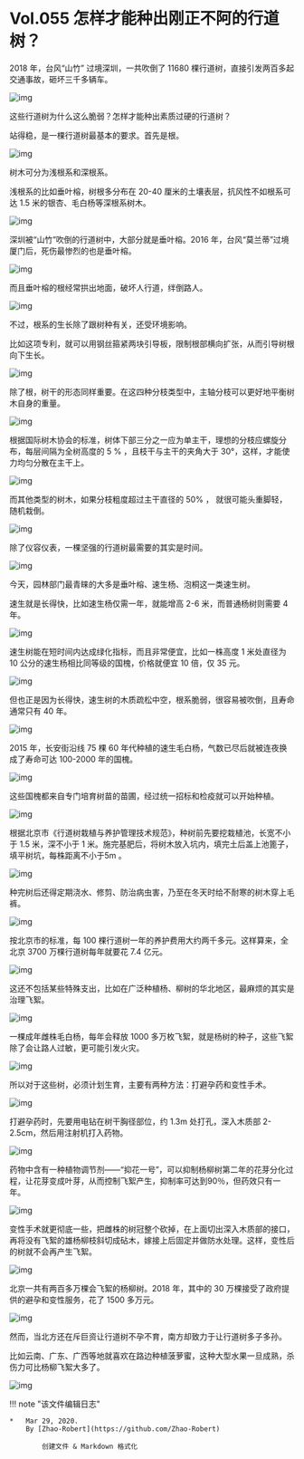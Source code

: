 # Vol.055 怎样才能种出刚正不阿的行道树？

2018 年，台风“山竹” 过境深圳，一共吹倒了 11680 棵行道树，直接引发两百多起交通事故，砸坏三千多辆车。

![img](https://paperclip.host/static/U6yRaDu1NabB1xe2nOGcTlqBYbux8nsSCvNYkniaJK0CekXbW4EGEp0K6picGibibnEwdZMqLj53dhPU58qqdeMaSg.jpg)

这些行道树为什么这么脆弱？怎样才能种出素质过硬的行道树？

站得稳，是一棵行道树最基本的要求。首先是根。

![img](https://paperclip.host/static/U6yRaDu1NabB1xe2nOGcTlqBYbux8nsS9EFl8GTE99vKGfA1S8vC42f96h2iasp49kVgkAqTSAcDFOWzWO2icibtw.png)

树木可分为浅根系和深根系。

浅根系的比如垂叶榕，树根多分布在 20-40 厘米的土壤表层，抗风性不如根系可达 1.5 米的银杏、毛白杨等深根系树木。

![img](https://paperclip.host/static/U6yRaDu1NabB1xe2nOGcTlqBYbux8nsSibmYSvTdgYdI1Oj3C7Zde4B0roViasr95Uskv9dyB34XUic9uPnGiceqPw.png)

深圳被“山竹”吹倒的行道树中，大部分就是垂叶榕。2016 年，台风“莫兰蒂”过境厦门后，死伤最惨烈的也是垂叶榕。

![img](https://paperclip.host/static/U6yRaDu1NabB1xe2nOGcTlqBYbux8nsSdPKcWps7AaLztg03J64iac0TApViasnwJoEeukTiaibqFAnEZcI2JNpTAQ.gif)

而且垂叶榕的根经常拱出地面，破坏人行道，绊倒路人。

![img](https://paperclip.host/static/U6yRaDu1NabB1xe2nOGcTlqBYbux8nsSS0K3hiauq7KyzA9SOAIB5OTFY9k6OYauQ9G8CUpCaFdlbKibJ7zpnYVA.png)

不过，根系的生长除了跟树种有关，还受环境影响。

比如这项专利，就可以用钢丝箍紧两块引导板，限制根部横向扩张，从而引导树根向下生长。

![img](https://paperclip.host/static/U6yRaDu1NabB1xe2nOGcTlqBYbux8nsSDoNP5yeYyQFCniaNh7vOAaprtSZlZ9iae1CEy5lWVy2WKF7zlXhHbUDw.gif)

除了根，树干的形态同样重要。在这四种分枝类型中，主轴分枝可以更好地平衡树木自身的重量。

![img](https://paperclip.host/static/U6yRaDu1NabB1xe2nOGcTlqBYbux8nsSECIAv5dfCj4xw80GRcMvHVQVdFyWial5eKVic3ocYicG4D7uHQ8ic345CQ.png)

根据国际树木协会的标准，树体下部三分之一应为单主干，理想的分枝应螺旋分布，每层间隔为全树高度的 5 % ，且枝干与主干的夹角大于 30°，这样，才能使力均匀分散在主干上。

![img](https://paperclip.host/static/U6yRaDu1NabB1xe2nOGcTlqBYbux8nsSKrX5FGlN2DOKHP0aIgCo9k5Nj9PdkTNWjxE0mWVibsnBicOgicJLRfo0Q.gif)

而其他类型的树木，如果分枝粗度超过主干直径的 50% ， 就很可能头重脚轻，随机栽倒。

![img](https://paperclip.host/static/U6yRaDu1NabB1xe2nOGcTlqBYbux8nsSygbbvj1WeGHgWMr4iaUuy8kQBibvxzQbJsiatIgSg4A0oqUM9ZoeC8EpA.png)

除了仪容仪表，一棵坚强的行道树最需要的其实是时间。

![img](https://paperclip.host/static/U6yRaDu1NabB1xe2nOGcTlqBYbux8nsSwPMjm26ZgZTVL2oD4vTZXL0mUtMU4mmKqrLC594gM5ABz5JBRg8Vqw.gif)

今天，园林部门最青睐的大多是垂叶榕、速生杨、泡桐这一类速生树。

速生就是长得快，比如速生杨仅需一年，就能增高 2-6 米，而普通杨树则需要 4 年。

![img](https://paperclip.host/static/U6yRaDu1NabB1xe2nOGcTlqBYbux8nsSpiadicoKP48efsFnIV3racFictR4CUNyzkctlzl0oQ3rfeLC6ia8kKvVVA.gif)

速生树能在短时间内达成绿化指标，而且非常便宜，比如一株高度 1 米处直径为 10 公分的速生杨相比同等级的国槐，价格就便宜 10 倍，仅 35 元。

![img](https://paperclip.host/static/U6yRaDu1NabB1xe2nOGcTlqBYbux8nsSFEDagkAazN8yBlGWs9g7JKrSKCSHTG3ZJjI2CA0EchnoMyBYKthYicw.png)

但也正是因为长得快，速生树的木质疏松中空，根系脆弱，很容易被吹倒，且寿命通常只有 40 年。

![img](https://paperclip.host/static/U6yRaDu1NabB1xe2nOGcTlqBYbux8nsScLsr8xk53RJJqm7lbOicBQXn6K6NKafJiadp6rQbeicA60yWOLhZdsDVw.png)

2015 年，长安街沿线 75 棵 60 年代种植的速生毛白杨，气数已尽后就被连夜换成了寿命可达  100-2000 年的国槐。

![img](https://paperclip.host/static/U6yRaDu1NabB1xe2nOGcTlqBYbux8nsSexbQHgT34oiaFRaSQDKVaiabpDVwmIEVOG4Q6Z1Q8lpzXWFdaeslYvXg.gif)

这些国槐都来自专门培育树苗的苗圃，经过统一招标和检疫就可以开始种植。

![img](https://paperclip.host/static/U6yRaDu1NabB1xe2nOGcTlqBYbux8nsSsHs67ypXTKc2YNcuYFyicpiccLGNHkABZk1SV1vcpyIAgQn2Uzib1AX0g.png)

根据北京市《行道树栽植与养护管理技术规范》，种树前先要挖栽植池，长宽不小于 1.5 米，深不小于 1 米。施完基肥后，将树木放入坑内，填完土后盖上池篦子，填平树坑，每株距离不小于5m 。

![img](https://paperclip.host/static/U6yRaDu1NabB1xe2nOGcTlqBYbux8nsSY9ibuVjX3aRpEicIp6Sw48vCI35QLgVgiaowSoZBiaFa11zPxCv4LoFJrA.gif)

种完树后还得定期浇水、修剪、防治病虫害，乃至在冬天时给不耐寒的树木穿上毛裤。

![img](https://paperclip.host/static/U6yRaDu1NabB1xe2nOGcTlqBYbux8nsSzJuelvCr3aAZjYqShI9GoQKHH1RVBXs4dhEZiafQwfnlzLvRADFBPww.gif)

按北京市的标准，每 100 棵行道树一年的养护费用大约两千多元。这样算来，全北京 3700 万棵行道树每年就要花 7.4 亿元。

![img](https://paperclip.host/static/U6yRaDu1NabB1xe2nOGcTlqBYbux8nsSz0iapdJoeicoxgA9aJ2iabAWdfaOjwF1yTuXEudia7micy015IHwYdUtxFg.gif)

这还不包括某些特殊支出，比如在广泛种植杨、柳树的华北地区，最麻烦的其实是治理飞絮。

![img](https://paperclip.host/static/U6yRaDu1NabB1xe2nOGcTlqBYbux8nsStib4pCJZCtU7DTDuKOciaoEm9rZ3HAPoLX4LZE7GHhYcz7b3YZKTzLIw.gif)

一棵成年雌株毛白杨，每年会释放 1000 多万枚飞絮，就是杨树的种子，这些飞絮除了会让路人过敏，更可能引发火灾。

![img](https://paperclip.host/static/U6yRaDu1NabB1xe2nOGcTlqBYbux8nsSVJzJ5SnSkTQfbzneDibXmiaHq6ph0M5as0mGq9icR19QLdyzySxicWg8Tw.png)

所以对于这些树，必须计划生育，主要有两种方法：打避孕药和变性手术。

![img](https://paperclip.host/static/U6yRaDu1NabB1xe2nOGcTlqBYbux8nsS6HYcR6hTxaticic3xZV1n17X6zLqHBIiahbgjby044raW71yT6Wqic8dOw.png)

打避孕药时，先要用电钻在树干胸径部位，约 1.3m 处打孔，深入木质部 2-2.5cm，然后用注射机打入药物。

![img](https://paperclip.host/static/U6yRaDu1NabB1xe2nOGcTlqBYbux8nsSPCQbk8QMHbNELGRBBmMicd14ibLto41gsp2ALAjuFVLthONVkDX7bUgw.gif)

药物中含有一种植物调节剂——“抑花一号”，可以抑制杨柳树第二年的花芽分化过程，让花芽变成叶芽，从而控制飞絮产生，抑制率可达到90％，但药效只有一年。

![img](https://paperclip.host/static/U6yRaDu1NabB1xe2nOGcTlqBYbux8nsSqcBKpBnEantHloA4rg7UKYancicTwBhxE4SwZXicH5LGibbh3BJ7EC8mg.png)

变性手术就更彻底一些，把雌株的树冠整个砍掉，在上面切出深入木质部的接口，再将没有飞絮的雄杨柳枝斜切成砧木，嫁接上后固定并做防水处理。这样，变性后的树就不会再产生飞絮。

![img](https://paperclip.host/static/U6yRaDu1NabB1xe2nOGcTlqBYbux8nsSVyY4dYQ5Sbx2vmEmdibgYa434yhaU1B6iaT8kUwiaicvcSUjXQbNwEibJpw.gif)

北京一共有两百多万棵会飞絮的杨柳树。2018 年，其中的 30 万棵接受了政府提供的避孕和变性服务，花了 1500 多万元。

![img](https://paperclip.host/static/U6yRaDu1NabB1xe2nOGcTlqBYbux8nsS4sYwcwZfyyOicLrS73ouE4mPcxkooyY8hdP3IVPKMtuBTsWK7Gj3u2A.png)

然而，当北方还在斥巨资让行道树不孕不育，南方却致力于让行道树多子多孙。

比如云南、广东、广西等地就喜欢在路边种植菠萝蜜，这种大型水果一旦成熟，杀伤力可比杨柳飞絮大多了。

![img](https://paperclip.host/static/U6yRaDu1NabB1xe2nOGcTlqBYbux8nsSnuGick4XNQicughufUJSibzDznft5q61Y6Z5EOoZzJaPS1lRC98rKjYjg.png)

!!! note "该文件编辑日志"

	* 	Mar 29, 2020.
		By [Zhao-Robert](https://github.com/Zhao-Robert)
	
			创建文件 & Markdown 格式化
